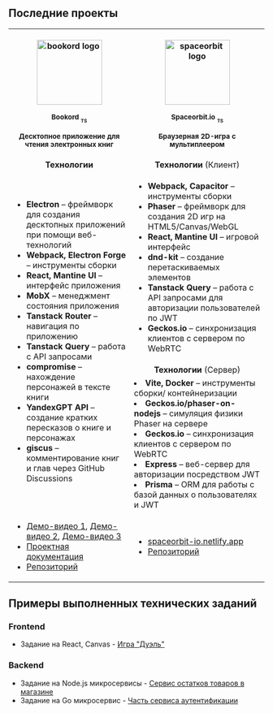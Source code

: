 ## Последние проекты


<table>
<tr>
<th align="center">
<img width="201" height="1">
<p>


<p align="middle">
<a href="https://github.com/LiprikON2/Bookord">
<img width="128" src="https://i.imgur.com/iS7vpph.png" alt="bookord logo"/>
</a>
</p>
<small>
Bookord <sub><sub>TS</sub></sub>
</small>

<sub>Десктопное приложение для чтения электронных книг</sub>

</p>
</th>
<th align="center">
<img width="201" height="1">
<p> 

<p align="middle">
<a href="https://github.com/LiprikON2/Spaceorbit.io">
<img width="128" src="https://i.imgur.com/yEsh1uI.png" alt="spaceorbit logo"/>
</a>
</p>
<small>
Spaceorbit.io <sub><sub>TS</sub></sub>
</small>

<sub>Браузерная 2D-игра с
мультиплеером</sub>


</p>
</th>
</tr>

<tr>
<td align="center">
<strong>Технологии</strong>
</td>
<td align="center">
<strong>Технологии</strong> (Клиент)
</td>
</tr>

<tr>
<td rowspan="3">

<ul>
<li><strong>Electron</strong> – фреймворк для создания
десктопных приложений при помощи
веб-технологий</li>
<li><strong>Webpack, Electron Forge</strong> –
инструменты сборки</li>
<li><strong>React, Mantine UI</strong> – интерфейс
приложения</li>
<li><strong>MobX</strong> – менеджмент состояния
приложения</li>
<li><strong>Tanstack Router</strong> – навигация по
приложению</li>
<li><strong>Tanstack Query</strong> – работа с API
запросами</li>
<li><strong>compromise</strong> – нахождение
персонажей в тексте книги</li>
<li><strong>YandexGPT API</strong> – создание кратких
пересказов о книге и персонажах</li>
<li><strong>giscus</strong> – комментирование книг и глав
через GitHub Discussions</li>
</ul>
  
</td>
<td>

<ul>
<li><strong>Webpack, Capacitor</strong> – инструменты
сборки</li>
<li><strong>Phaser</strong> – фреймворк для создания 2D
игр на HTML5/Canvas/WebGL</li>
<li><strong>React, Mantine UI</strong> – игровой интерфейс</li>
<li><strong>dnd-kit</strong> – создание перетаскиваемых
элементов</li>
<li><strong>Tanstack Query</strong> – работа с API запросами для авторизации пользователей по JWT</li>
<li><strong>Geckos.io</strong> – синхронизация клиентов с
сервером по WebRTC</li>
</ul>
  
</td>
</tr>

<tr>

<td align="center">
<strong>Технологии</strong> (Сервер)
</td>
</tr>


<td>
  
<li><strong>Vite, Docker</strong> – инструменты сборки/
контейнеризации</li>
<li><strong>Geckos.io/phaser-on-nodejs</strong> –
симуляция физики Phaser на сервере</li>
<li><strong>Geckos.io</strong> – синхронизация клиентов с
сервером по WebRTC</li>

<li><strong>Express</strong> – веб-сервер для
авторизации посредством JWT</li>
<li><strong>Prisma</strong> – ORM для работы с базой
данных о пользователях и JWT</li>

</ul>

</td>

<tr>
<td>
<ul>
<li><a href="https://www.youtube.com/watch?v=lXqP77dod8o">Демо-видео 1</a>, <a href="https://www.youtube.com/watch?v=95-NBEa5OIw">Демо-видео 2</a>, <a href="https://www.youtube.com/watch?v=i9kWWFO5MVY">Демо-видео 3</a></li>
<li><a href="https://bookord-docs.netlify.app/">Проектная документация</a></li>
<li><a href="https://github.com/LiprikON2/Bookord">Репозиторий</a></li>
</ul>
</td>

<td>
<ul>
<li><a href="https://spaceorbit-io.netlify.app/">spaceorbit-io.netlify.app</a></li>
<li><a href="https://github.com/LiprikON2/spaceorbit.io">Репозиторий</a></li>
</ul>
</td>
</tr>


</table>


## Примеры выполненных технических заданий

### Frontend

- Задание на React, Canvas - [Игра "Дуэль"](https://github.com/LiprikON2/Microboard-Technical-Assessment)


### Backend

- Задание на Node.js микросервисы - [Сервис остатков товаров в магазине](https://github.com/LiprikON2/Effective-Mobile-Technical-Assessment)
- Задание на Go микросервис - [Часть сервиса аутентификации](https://github.com/LiprikON2/Medods-Technical-Assessment)
